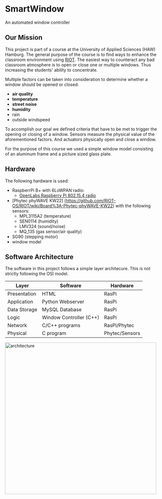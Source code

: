 # SmartWindow
An automated window controller

## Our Mission
This project is part of a course at the University of Applied Sciences (HAW) Hamburg. The general purpose of the course is to find ways to enhance the classroom environment using [RIOT](http://www.riot-os.org). The easiest way to counteract any bad classroom atmosphere is to open or close one or multiple windows. Thus increasing the students' ability to concentrate.

Multiple factors can be taken into consideration to determine whether a window should be opened or closed:

* **air quality**
* **temperature**
* **street noise**
* **humidity**
* rain
* outside windspeed

To accomplish our goal we defined criteria that have to be met to trigger the opening or closing of a window. Sensors measure the physical value of the aforementioned factors. And actuators physically open and close a window. 

For the purpose of this course we used a simple window model consisting of an aluminum frame and a picture sized glass plate.

## Hardware
The following hardware is used:

* RaspberrPi B+ with 6LoWPAN radio:
	* [OpenLabs Raspberry Pi 802.15.4 radio](http://openlabs.co/store/Raspberry-Pi-802.15.4-radio)
* [Phytec phyWAVE KW22] (https://github.com/RIOT-OS/RIOT/wiki/Board%3A-Phytec-phyWAVE-KW22) with the following sensors:
	*  MPL3115A2 (temperature)
	*  SEN0114 (humidity)
	*  LMV324 (sound/noise)
	*  MQ_135 (gas sensor/air quality)
* SG90 (stepping motor)
* window model

## Software Architecture
The software in this project follows a simple layer architecure.
This is not strictly following the OSI model.

Layer | Software | Hardware
------|----------|---------
Presentation|HTML|RasPi
Application|Python Webserver|RasPi
Data Storage|MySQL Database|RasPi
Logic|Window Controller (C++)|RasPi
Network|C/C++ programs|RasPi/Phytec
Physical|C program|Phytec/Sensors

<img src="https://raw.githubusercontent.com/smartuni/SmartWindow/master/Doc/sw_architecture.png" alt="architecture" height="500">

[//]: #(![architecture](https://raw.githubusercontent.com/smartuni/SmartWindow/master/Doc/sw_architecture.png))
